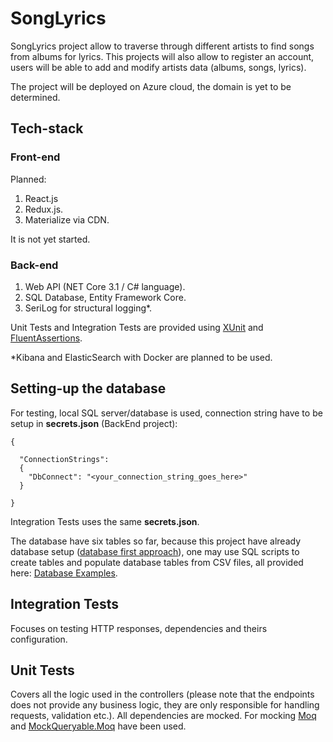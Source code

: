 # SongLyrics

SongLyrics project allow to traverse through different artists to find songs from albums for lyrics. This projects will also allow to register an account, users will be able to add and modify artists data (albums, songs, lyrics).

The project will be deployed on Azure cloud, the domain is yet to be determined. 

## Tech-stack

### Front-end

Planned:

1. React.js
1. Redux.js.
1. Materialize via CDN.

It is not yet started.

### Back-end

1. Web API (NET Core 3.1 / C# language).
1. SQL Database, Entity Framework Core.
1. SeriLog for structural logging*.

Unit Tests and Integration Tests are provided using [XUnit](https://github.com/xunit/xunit) and [FluentAssertions](https://github.com/fluentassertions/fluentassertions).

*Kibana and ElasticSearch with Docker are planned to be used.

## Setting-up the database

For testing, local SQL server/database is used, connection string have to be setup in __secrets.json__ (BackEnd project):

```
{

  "ConnectionStrings": 
  {
    "DbConnect": "<your_connection_string_goes_here>"
  }

}
```

Integration Tests uses the same __secrets.json__.

The database have six tables so far, because this project have already database setup ([database first approach](https://entityframeworkcore.com/approach-database-first)), one may use SQL scripts to create tables and populate database tables from CSV files, all provided here: [Database Examples](https://github.com/TomaszKandula/SongLyrics/tree/master/DatabaseExamples).

## Integration Tests

Focuses on testing HTTP responses, dependencies and theirs configuration.

## Unit Tests

Covers all the logic used in the controllers (please note that the endpoints does not provide any business logic, they are only responsible for handling requests, validation etc.). All dependencies are mocked. For mocking [Moq](https://github.com/moq/moq4) and [MockQueryable.Moq](https://github.com/romantitov/MockQueryable) have been used. 
